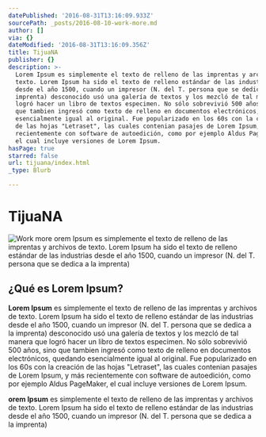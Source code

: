 ```yaml
---
datePublished: '2016-08-31T13:16:09.933Z'
sourcePath: _posts/2016-08-10-work-more.md
author: []
via: {}
dateModified: '2016-08-31T13:16:09.356Z'
title: TijuaNA
publisher: {}
description: >-
  Lorem Ipsum es simplemente el texto de relleno de las imprentas y archivos de
  texto. Lorem Ipsum ha sido el texto de relleno estándar de las industrias
  desde el año 1500, cuando un impresor (N. del T. persona que se dedica a la
  imprenta) desconocido usó una galería de textos y los mezcló de tal manera que
  logró hacer un libro de textos especimen. No sólo sobrevivió 500 años, sino
  que tambien ingresó como texto de relleno en documentos electrónicos, quedando
  esencialmente igual al original. Fue popularizado en los 60s con la creación
  de las hojas "Letraset", las cuales contenian pasajes de Lorem Ipsum, y más
  recientemente con software de autoedición, como por ejemplo Aldus PageMaker,
  el cual incluye versiones de Lorem Ipsum.
hasPage: true
starred: false
url: tijuana/index.html
_type: Blurb

---
```

# TijuaNA
![Work more orem Ipsum es simplemente el texto de relleno de las imprentas y archivos de texto. Lorem Ipsum ha sido el texto de relleno estándar de las industrias desde el año 1500, cuando un impresor (N. del T. persona que se dedica a la imprenta) ](https://the-grid-user-content.s3-us-west-2.amazonaws.com/66784ffc-ccad-4135-80cd-2725b3e8f5c2.jpg)

## ¿Qué es Lorem Ipsum?

**Lorem Ipsum** es simplemente el texto de relleno de las imprentas y archivos de texto. Lorem Ipsum ha sido el texto de relleno estándar de las industrias desde el año 1500, cuando un impresor (N. del T. persona que se dedica a la imprenta) desconocido usó una galería de textos y los mezcló de tal manera que logró hacer un libro de textos especimen. No sólo sobrevivió 500 años, sino que tambien ingresó como texto de relleno en documentos electrónicos, quedando esencialmente igual al original. Fue popularizado en los 60s con la creación de las hojas "Letraset", las cuales contenian pasajes de Lorem Ipsum, y más recientemente con software de autoedición, como por ejemplo Aldus PageMaker, el cual incluye versiones de Lorem Ipsum.

**orem Ipsum** es simplemente el texto de relleno de las imprentas y archivos de texto. Lorem Ipsum ha sido el texto de relleno estándar de las industrias desde el año 1500, cuando un impresor (N. del T. persona que se dedica a la imprenta)